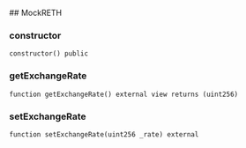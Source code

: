 ﻿﻿## MockRETH


### constructor

```solidity
constructor() public
```







### getExchangeRate

```solidity
function getExchangeRate() external view returns (uint256)
```







### setExchangeRate

```solidity
function setExchangeRate(uint256 _rate) external
```







